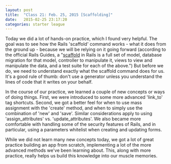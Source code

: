 ```yaml
---
layout: post
title:  "Class 21: Feb. 25, 2015 [Scaffolding]"
date:   2015-02-25 23:17:20
categories: starter league
---
```


Today we did a lot of hands-on practice, which I found very helpful. The goal was to see how the Rails 'scaffold' command works - what it does from the ground up - because we will be relying on it going forward (according to the official Rails Guides, a "<a title="Ruby Command Line" href="http://guides.rubyonrails.org/command_line.html" target="_blank">scaffold</a> in Rails is a full set of model, database migration for that model, controller to manipulate it, views to view and manipulate the data, and a test suite for each of the above.") But before we do, we need to understand exactly what the scaffold command does for us. It's a good rule of thumb: don't use a generator unless you understand the lines of code that it writes on your behalf.

In the course of our practice, we learned a couple of new concepts or ways of doing things. First, we were introduced to some more advanced 'link_to' tag shortcuts. Second, we got a better feel for when to use mass assignment with the 'create' method, and when to simply use the combination of 'new' and 'save'. Similar considerations apply to using 'assign_attributes' vs. 'update_attributes'. We also became more comfortable with handling some of the security features of Rails, and in particular, using a parameters whitelist when creating and updating forms.

While we did not learn many new concepts today, we got a lot of great practice building an app from scratch, implementing a lot of the more advanced methods we've been learning about. This, along with more practice, really helps us build this knowledge into our muscle memories.
